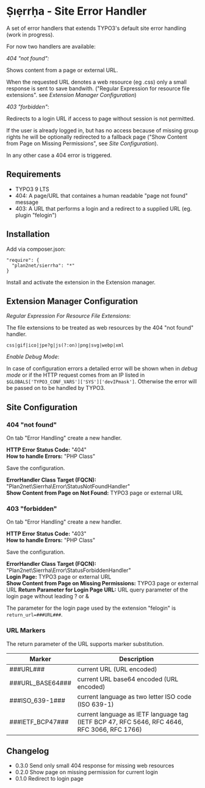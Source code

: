 # Ṣıẹrrḥa - Site Error Handler

A set of error handlers that extends TYPO3's default site error handling (work in progress).

For now two handlers are available:

_404 "not found":_

Shows content from a page or external URL.

When the requested URL denotes a web resource (eg .css) only a small response is sent to save bandwith. 
("Regular Expression for resource file extensions". see *Extension Manager Configuration*)

_403 "forbidden"_:

Redirects to a login URL if access to page without session is not permitted.

If the user is already logged in, but has no access because of missing group rights he will be optionally
redirected to a fallback page ("Show Content from Page on Missing Permissions", see *Site Configuration*).

In any other case a 404 error is triggered. 

## Requirements

* TYPO3 9 LTS
* 404: A page/URL that containes a human readable "page not found" message
* 403: A URL that performs a login and a redirect to a supplied URL (eg. plugin "felogin")

## Installation

Add via composer.json: 

```
"require": {
  "plan2net/sierrha": "*"
}
```

Install and activate the extension in the Extension manager.

## Extension Manager Configuration

_Regular Expression For Resource File Extensions_:

The file extensions to be treated as web resources by the 404 "not found" handler.  

`css|gif|ico|jpe?g|js(?:on)|png|svg|webp|xml`

_Enable Debug Mode_:

In case of configuration errors a detailed error will be shown when in _debug mode_ or
if the HTTP request comes from an IP listed in `$GLOBALS['TYPO3_CONF_VARS']['SYS']['devIPmask']`.
Otherwise the error will be passed on to be handled by TYPO3.

## Site Configuration

### 404 "not found"

On tab "Error Handling" create a new handler.

**HTTP Error Status Code:** "404"  
**How to handle Errors:** "PHP Class"

Save the configuration.

**ErrorHandler Class Target (FQCN):** "Plan2net\Sierrha\Error\StatusNotFoundHandler"  
**Show Content from Page on Not Found:** TYPO3 page or external URL

### 403 "forbidden"

On tab "Error Handling" create a new handler.

**HTTP Error Status Code:** "403"  
**How to handle Errors:** "PHP Class"

Save the configuration.

**ErrorHandler Class Target (FQCN):** "Plan2net\Sierrha\Error\StatusForbiddenHandler"  
**Login Page:** TYPO3 page or external URL  
**Show Content from Page on Missing Permissions:** TYPO3 page or external URL
**Return Parameter for Login Page URL:** URL query parameter of the login page without leading ? or &

The parameter for the login page used by the extension "felogin" is `return_url=###URL###`.

### URL Markers

The return parameter of the URL supports marker substitution.  

Marker | Description
------ | -----------
###URL### |current URL (URL encoded)
###URL_BASE64### | current URL base64 encoded (URL encoded)
###ISO_639-1### | current language as two letter ISO code (ISO 639-1)
###IETF_BCP47### | current language as IETF language tag (IETF BCP 47, RFC 5646, RFC 4646, RFC 3066, RFC 1766)

## Changelog

* 0.3.0 Send only small 404 response for missing web resources 
* 0.2.0 Show page on missing permission for current login  
* 0.1.0 Redirect to login page
